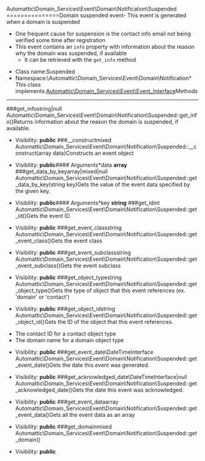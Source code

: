 Automattic\Domain_Services\Event\Domain\Notification\Suspended
===============Domain suspended event- This event is generated when a domain is suspended
- One frequent cause for suspension is the contact info email not being verified some time after registration
- This event contains an `info` property with information about the reason why the domain was suspended, if available
    - It can be retrieved with the `get_info` method
* Class name:Suspended
* Namespace:\Automattic\Domain_Services\Event\Domain\Notification* This class implements:[Automattic\Domain_Services\Event\Event_Interface](Automattic-Domain_Services-Event-Event_Interface.md)Methods
-------
###get_infostring|null Automattic\Domain_Services\Event\Domain\Notification\Suspended::get_info()Returns information about the reason the domain is suspended, if available.



* Visibility: **public**
###__constructmixed Automattic\Domain_Services\Event\Domain\Notification\Suspended::__construct(array data)Constructs an event object



* Visibility: **public**#### Arguments*data **array**
###get_data_by_keyarray|mixed|null Automattic\Domain_Services\Event\Domain\Notification\Suspended::get_data_by_key(string key)Gets the value of the event data specified by the given key.



* Visibility: **public**#### Arguments*key **string**
###get_idint Automattic\Domain_Services\Event\Domain\Notification\Suspended::get_id()Gets the event ID



* Visibility: **public**
###get_event_classstring Automattic\Domain_Services\Event\Domain\Notification\Suspended::get_event_class()Gets the event class



* Visibility: **public**
###get_event_subclassstring Automattic\Domain_Services\Event\Domain\Notification\Suspended::get_event_subclass()Gets the event subclass



* Visibility: **public**
###get_object_typestring Automattic\Domain_Services\Event\Domain\Notification\Suspended::get_object_type()Gets the type of object that this event references (ex. 'domain' or 'contact')



* Visibility: **public**
###get_object_idstring Automattic\Domain_Services\Event\Domain\Notification\Suspended::get_object_id()Gets the ID of the object that this event references.

- The contact ID for a contact object type
- The domain name for a domain object type

* Visibility: **public**
###get_event_date\DateTimeInterface Automattic\Domain_Services\Event\Domain\Notification\Suspended::get_event_date()Gets the date this event was generated.



* Visibility: **public**
###get_acknowledged_date\DateTimeInterface|null Automattic\Domain_Services\Event\Domain\Notification\Suspended::get_acknowledged_date()Gets the date this event was acknowledged.



* Visibility: **public**
###get_event_dataarray Automattic\Domain_Services\Event\Domain\Notification\Suspended::get_event_data()Gets all the event data as an array



* Visibility: **public**
###get_domainmixed Automattic\Domain_Services\Event\Domain\Notification\Suspended::get_domain()



* Visibility: **public**